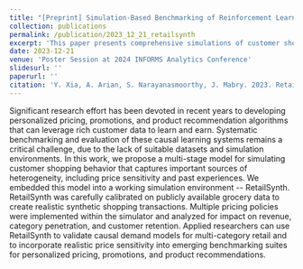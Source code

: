 ```yaml
---
title: "[Preprint] Simulation-Based Benchmarking of Reinforcement Learning Agents for Personalized Retail Promotions"
collection: publications
permalink: /publication/2023_12_21_retailsynth
excerpt: 'This paper presents comprehensive simulations of customer shopping behaviors for benchmarking RL agents in retail, addressing challenges of sparse customer purchase events.'
date: 2023-12-21
venue: 'Poster Session at 2024 INFORMS Analytics Conference'
slidesurl: ''
paperurl: ''
citation: 'Y. Xia, A. Arian, S. Narayanasmoorthy, J. Mabry. 2023. RetailSynth: Synthetic Data Generation for Retail AI Systems Evaluation. arXiv. https://arxiv.org/abs/2312.14095.'
---
```


Significant research effort has been devoted in recent years to developing personalized pricing, promotions, and product recommendation algorithms that can leverage rich customer data to learn and earn. Systematic benchmarking and evaluation of these causal learning systems remains a critical challenge, due to the lack of suitable datasets and simulation environments. In this work, we propose a multi-stage model for simulating customer shopping behavior that captures important sources of heterogeneity, including price sensitivity and past experiences. We embedded this model into a working simulation environment -- RetailSynth. RetailSynth was carefully calibrated on publicly available grocery data to create realistic synthetic shopping transactions. Multiple pricing policies were implemented within the simulator and analyzed for impact on revenue, category penetration, and customer retention. Applied researchers can use RetailSynth to validate causal demand models for multi-category retail and to incorporate realistic price sensitivity into emerging benchmarking suites for personalized pricing, promotions, and product recommendations.